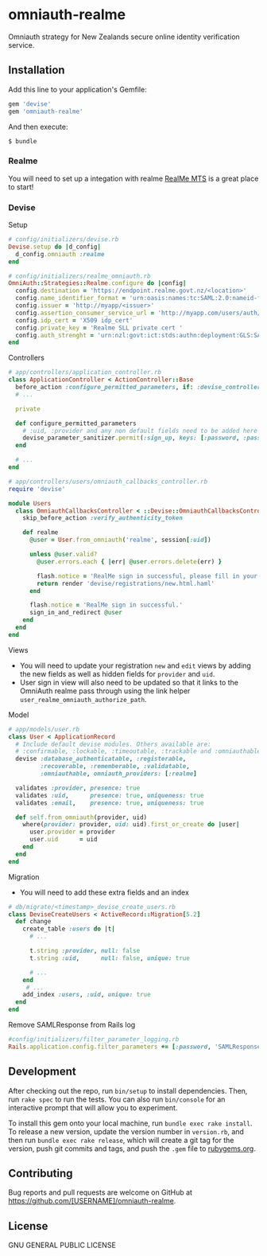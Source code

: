 # omniauth-realme
Omniauth strategy for New Zealands secure online identity verification service.

## Installation

Add this line to your application's Gemfile:

```ruby
gem 'devise'
gem 'omniauth-realme'
```

And then execute:

    $ bundle

### Realme

You will need to set up a integation with realme
[RealMe MTS](https://mts.realme.govt.nz/logon-mts/home) is a great place to start!

### Devise
Setup
```ruby
# config/initializers/devise.rb
Devise.setup do |d_config|
  d_config.omniauth :realme
end
```

```ruby
# config/initializers/realme_omniauth.rb
OmniAuth::Strategies::Realme.configure do |config|
  config.destination = 'https://endpoint.realme.govt.nz/<location>'                      # Realme endpoint
  config.name_identifier_format = 'urn:oasis:names:tc:SAML:2.0:nameid-format:persistent' # name_identifier_format
  config.issuer = 'http://myapp/<issuer>'                                                # Website issuer namespace
  config.assertion_consumer_service_url = 'http://myapp.com/users/auth/realme/callback'  # Callback url
  config.idp_cert = 'X509 idp_cert'                                                      # Cert used in response for validating the sender
  config.private_key = 'Realme SLL private cert '                                        # Sign the request saml and decrypt response
  config.auth_strenght = 'urn:nzl:govt:ict:stds:authn:deployment:GLS:SAML:2.0:ac:classes:ModStrength' # default Strenght
end
```

Controllers
```ruby
# app/controllers/application_controller.rb
class ApplicationController < ActionController::Base
  before_action :configure_permitted_parameters, if: :devise_controller?
  # ...

  private

  def configure_permitted_parameters
    # :uid, :provider and any non default fields need to be added here
    devise_parameter_sanitizer.permit(:sign_up, keys: [:password, :password_confirmation, :email, :uid, :provider])
  end

  # ...
end
```

```ruby
# app/controllers/users/omniauth_callbacks_controller.rb
require 'devise'

module Users
  class OmniauthCallbacksController < ::Devise::OmniauthCallbacksController
    skip_before_action :verify_authenticity_token

    def realme
      @user = User.from_omniauth('realme', session[:uid])

      unless @user.valid?
        @user.errors.each { |err| @user.errors.delete(err) }

        flash.notice = 'RealMe sign in successful, please fill in your user details.'
        return render 'devise/registrations/new.html.haml'
      end

      flash.notice = 'RealMe sign in successful.'
      sign_in_and_redirect @user
    end
  end
end
```

Views
  - You will need to update your registration `new` and `edit` views by adding the new fields as well as hidden fields for `provider` and `uid`.
  - User sign in view will also need to be updated so that it links to the OmniAuth realme pass through using the link helper `user_realme_omniauth_authorize_path`.

Model
```ruby
# app/models/user.rb
class User < ApplicationRecord
  # Include default devise modules. Others available are:
  # :confirmable, :lockable, :timeoutable, :trackable and :omniauthable
  devise :database_authenticatable, :registerable,
         :recoverable, :rememberable, :validatable,
         :omniauthable, omniauth_providers: [:realme]

  validates :provider, presence: true
  validates :uid,      presence: true, uniqueness: true
  validates :email,    presence: true, uniqueness: true

  def self.from_omniauth(provider, uid)
    where(provider: provider, uid: uid).first_or_create do |user|
      user.provider = provider
      user.uid      = uid
    end
  end
end
```

Migration
  - You will need to add these extra fields and an index
```ruby
# db/migrate/<timestamp>_devise_create_users.rb
class DeviseCreateUsers < ActiveRecord::Migration[5.2]
  def change
    create_table :users do |t|
      # ...

      t.string :provider, null: false
      t.string :uid,      null: false, unique: true

      # ...
    end
     # ...
    add_index :users, :uid, unique: true
  end
end
```

Remove SAMLResponse from Rails log
```ruby
#config/initializers/filter_parameter_logging.rb
Rails.application.config.filter_parameters += [:password, 'SAMLResponse']
```

## Development

After checking out the repo, run `bin/setup` to install dependencies. Then, run `rake spec` to run the tests. You can also run `bin/console` for an interactive prompt that will allow you to experiment.

To install this gem onto your local machine, run `bundle exec rake install`. To release a new version, update the version number in `version.rb`, and then run `bundle exec rake release`, which will create a git tag for the version, push git commits and tags, and push the `.gem` file to [rubygems.org](https://rubygems.org).

## Contributing

Bug reports and pull requests are welcome on GitHub at https://github.com/[USERNAME]/omniauth-realme.

## License
  GNU GENERAL PUBLIC LICENSE
